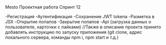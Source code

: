 Mesto
Проектная работа
Спринт 12

-Регистрация
-Аутентификация
-Сохранение JWT tokena
-Разметка в JSX
-Открытие попапов
-Закрытие попапов
-Api (загрузка данных о пользователе, карточки с лайками)
//Также в описание проекта принято добавлять инструкцию по запуску приложения (git clone, адрес локального сервера, команды npm i, npm start и т.д.)